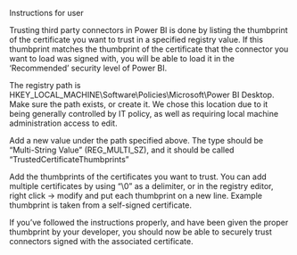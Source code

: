 Instructions for user 

Trusting third party connectors in Power BI is done by listing the thumbprint of the certificate you want to trust in a specified registry value. If this thumbprint matches the thumbprint of the certificate that the connector you want to load was signed with, you will be able to load it in the ‘Recommended’ security level of Power BI. 

The registry path is HKEY_LOCAL_MACHINE\Software\Policies\Microsoft\Power BI Desktop. Make sure the path exists, or create it. We chose this location due to it being generally controlled by IT policy, as well as requiring local machine administration access to edit. 

 

 

 

Add a new value under the path specified above. The type should be “Multi-String Value” (REG_MULTI_SZ), and it should be called “TrustedCertificateThumbprints” 

 

 

 

Add the thumbprints of the certificates you want to trust. You can add multiple certificates by using “\0” as a delimiter, or in the registry editor, right click -> modify and put each thumbprint on a new line. Example thumbprint is taken from a self-signed certificate. 

 

 

 

If you’ve followed the instructions properly, and have been given the proper thumbprint by your developer, you should now be able to securely trust connectors signed with the associated certificate. 
